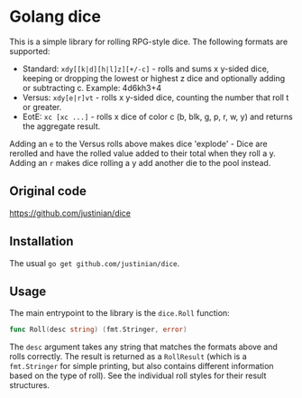 # Golang dice

This is a simple library for rolling RPG-style dice. The following formats are supported:

* Standard: `xdy[[k|d][h|l]z][+/-c]` - rolls and sums x y-sided dice, keeping or dropping the lowest or highest z dice and optionally adding or subtracting c. Example: 4d6kh3+4
* Versus: `xdy[e|r]vt` - rolls x y-sided dice, counting the number that roll t or greater.
* EotE: `xc [xc ...]` - rolls x dice of color c (b, blk, g, p, r, w, y) and returns the aggregate result.

Adding an `e` to the Versus rolls above makes dice 'explode' - Dice are rerolled and have the 
rolled value added to their total when they roll a y. Adding an `r` makes dice rolling a y add another die
to the pool instead.

## Original code
https://github.com/justinian/dice


## Installation

The usual `go get github.com/justinian/dice`.

## Usage

The main entrypoint to the library is the `dice.Roll` function:

```go
func Roll(desc string) (fmt.Stringer, error)
```

The `desc` argument takes any string that matches the formats above and rolls
correctly. The result is returned as a `RollResult` (which is a `fmt.Stringer`
for simple printing, but also contains different information based on the type
of roll). See the individual roll styles for their result structures.

